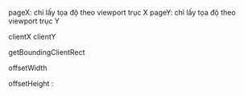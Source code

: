 pageX: chỉ lấy tọa độ theo viewport trục X
pageY:  chỉ lấy tọa độ theo viewport trục Y


clientX
clientY


getBoundingClientRect


offsetWidth



offsetHeight :